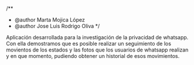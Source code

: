 /**
 * @author Marta Mojica López
 * @author Jose Luis Rodrigo Oliva
 */
 
 Aplicación desarrollada para la investigación de la privacidad de whatsapp.
 Con ella demostramos que es posible realizar un seguimiento de los movientos de los estados y las fotos
 que los usuarios de whatsapp realizan y en que momento, pudiendo obtener un historial de esos movimientos. 
 
